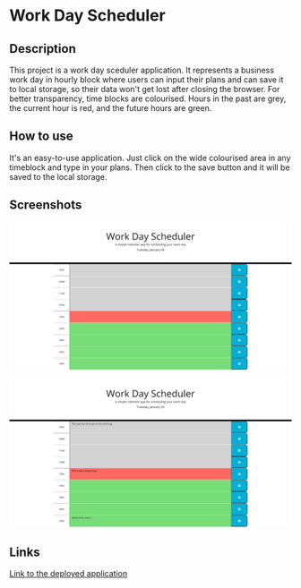 # Work Day Scheduler

## Description
This project is a work day sceduler application. It represents a business work day in hourly block where users can input their plans and can save it to local storage, so their data won't get lost after closing the browser. For better transparency, time blocks are colourised. Hours in the past are grey, the current hour is red, and the future hours are green.

## How to use
It's an easy-to-use application. Just click on the wide colourised area in any timeblock and type in your plans. Then click to the save button and it will be saved to the local storage.

## Screenshots
![Empty scheduler](./assets/images/screenshot1.png)

![Some examples added](./assets/images/screenshot2.png)

## Links
[Link to the deployed application](https://nyitrai87.github.io/work-day-scheduler/)
